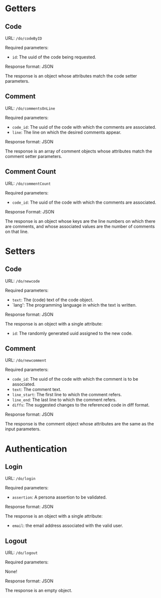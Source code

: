 # Getters

## Code

URL: `/do/codeByID`

Required parameters:

* `id`: The uuid of the code being requested.

Response format: JSON

The response is an object whose attributes match the code setter parameters.

## Comment

URL: `/do/commentsOnLine`

Required parameters:

* `code_id`: The uuid of the code with which the comments are associated.
* `line`: The line on which the desired comments appear.

Response format: JSON

The response is an array of comment objects whose attributes match the comment
setter parameters.

## Comment Count

URL: `/do/commentCount`

Required parameters:

* `code_id`: The uuid of the code with which the comments are associated.

Response Format: JSON

The response is an object whose keys are the line numbers on which there are
comments, and whose associated values are the number of comments on that line.

# Setters

## Code

URL: `/do/newcode`

Required parameters:

* `text`: The (code) text of the code object.
* `lang': The programming language in which the text is written.

Response format: JSON

The response is an object with a single attribute:

* `id`: The randomly generated uuid assigned to the new code.

## Comment

URL: `/do/newcomment`

Required parameters:

* `code_id`: The uuid of the code with which the comment is to be associated.
* `text`: The comment text.
* `line_start`: The first line to which the comment refers.
* `line_end`: The last line to which the comment refers.
* `diffs`: The suggested changes to the referenced code in diff format.

Response format: JSON

The response is the comment object whose attributes are the same as the input
parameters.

# Authentication

## Login

URL: `/do/login`

Required parameters:

* `assertion`: A persona assertion to be validated.

Response format: JSON

The response is an object with a single attribute:

* `email`: the email address associated with the valid user.

## Logout

URL: `/do/logout`

Required parameters:

None!

Response format: JSON

The response is an empty object.
